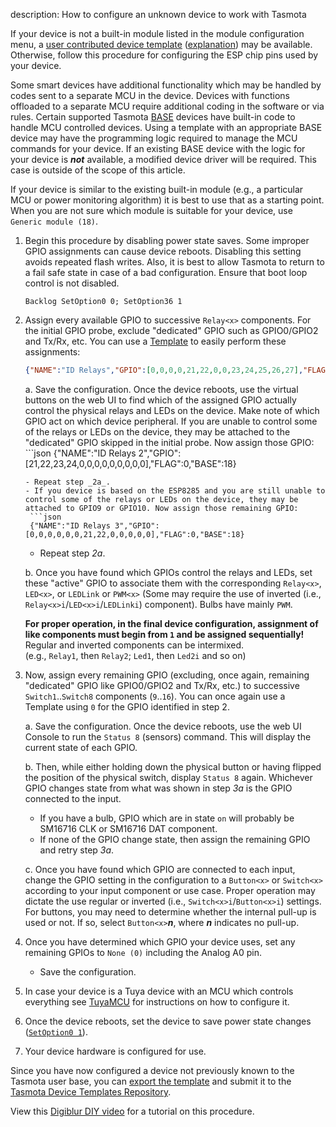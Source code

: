 description: How to configure an unknown device to work with Tasmota

If your device is not a built-in module listed in the module configuration menu, a [user contributed device template](https://templates.blakadder.com/) ([explanation](Templates)) may be available. Otherwise, follow this procedure for configuring the ESP chip pins used by your device.

Some smart devices have additional functionality which may be handled by codes sent to a separate MCU in the device. Devices with functions offloaded to a separate MCU require additional coding in the software or via rules. Certain supported Tasmota [BASE](Templates#base) devices have built-in code to handle MCU controlled devices. Using a template with an appropriate BASE device may have the programming logic required to manage the MCU commands for your device. If an existing BASE device with the logic for your device is **_not_** available, a modified device driver will be required. This case is outside of the scope of this article.

If your device is similar to the existing built-in module (e.g., a particular MCU or power monitoring algorithm) it is best to use that as a starting point. When you are not sure which module is suitable for your device, use `Generic module (18)`.  

1. Begin this procedure by disabling power state saves. Some improper GPIO assignments can cause device reboots. Disabling this setting avoids repeated flash writes. Also, it is best to allow Tasmota to return to a fail safe state in case of a bad configuration. Ensure that boot loop control is not disabled.  

   `Backlog SetOption0 0; SetOption36 1`  

2. Assign every available GPIO to successive `Relay<x>` components. For the initial GPIO probe, exclude "dedicated" GPIO such as GPIO0/GPIO2 and Tx/Rx, etc. You can use a [Template](Templates) to easily perform these assignments:  

   ```json
   {"NAME":"ID Relays","GPIO":[0,0,0,0,21,22,0,0,23,24,25,26,27],"FLAG":0,"BASE":18}
   ```  

   a. Save the configuration. Once the device reboots, use the virtual buttons on the web UI to find which of the assigned GPIO actually control the physical relays and LEDs on the device. Make note of which GPIO act on which device peripheral.
   If you are unable to control some of the relays or LEDs on the device, they may be attached to the "dedicated" GPIO skipped in the initial probe. Now assign those GPIO:          ```json
   {"NAME":"ID Relays 2","GPIO":[21,22,23,24,0,0,0,0,0,0,0,0,0],"FLAG":0,"BASE":18}
   ```
   - Repeat step _2a_.  
   - If you device is based on the ESP8285 and you are still unable to control some of the relays or LEDs on the device, they may be attached to GPIO9 or GPIO10. Now assign those remaining GPIO:  
    ```json
    {"NAME":"ID Relays 3","GPIO":[0,0,0,0,0,0,21,22,0,0,0,0,0],"FLAG":0,"BASE":18}
    ```
    - Repeat step _2a_.  

   b. Once you have found which GPIOs control the relays and LEDs, set these "active" GPIO to associate them with the corresponding `Relay<x>`, `LED<x>`, or `LEDLink` or `PWM<x>` (Some may require the use of inverted (i.e., `Relay<x>i`/`LED<x>i`/`LEDLinki`) component). Bulbs have mainly `PWM`.  

   **For proper operation, in the final device configuration, assignment of like components must begin from `1` and be assigned sequentially!** Regular and inverted components can be intermixed.  
   (e.g., `Relay1`, then `Relay2`; `Led1`, then `Led2i` and so on)  

3. Now, assign every remaining GPIO (excluding, once again, remaining "dedicated" GPIO like GPIO0/GPIO2 and Tx/Rx, etc.) to successive `Switch1`..`Switch8` components (`9`..`16`). You can once again use a Template using `0` for the GPIO identified in step 2.

   a. Save the configuration. Once the device reboots, use the web UI Console to run the `Status 8` (sensors) command. This will display the current state of each GPIO.

   b. Then, while either holding down the physical button or having flipped the position of the physical switch, display `Status 8` again. Whichever GPIO changes state from what was shown in step _3a_ is the GPIO connected to the input.
      
      - If you have a bulb, GPIO which are in state `on` will probably be SM16716 CLK or SM16716 DAT component.   
      - If none of the GPIO change state, then assign the remaining GPIO and retry step _3a_.

   c. Once you have found which GPIO are connected to each input, change the GPIO setting in the configuration to a `Button<x>` or `Switch<x>` according to your input component or use case. Proper operation may dictate the use regular or inverted (i.e., `Switch<x>i`/`Button<x>i`) settings. For buttons, you may need to determine whether the internal pull-up is used or not. If so, select `Button<x>`_**n**_, where _**n**_ indicates no pull-up.

4. Once you have determined which GPIO your device uses, set any remaining GPIOs to `None (0)` including the Analog A0 pin.
   
   - Save the configuration.

5. In case your device is a Tuya device with an MCU which controls everything see [TuyaMCU](TuyaMCU) for instructions on how to configure it.

6. Once the device reboots, set the device to save power state changes ([`SetOption0 1`](Commands#setoption0)).

7. Your device hardware is configured for use.  

Since you have now configured a device not previously known to the Tasmota user base, you can [export the template](Templates#exporting-your-template) and submit it to the [Tasmota Device Templates Repository](https://templates.blakadder.com/new.html).  

View this [Digiblur DIY video](https://youtu.be/5Oa27pCHtYo?t=518) for a tutorial on this procedure.  
